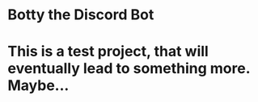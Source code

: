 # Botty the Discord Bot
# This is a test project, that will eventually lead to something more. Maybe...


